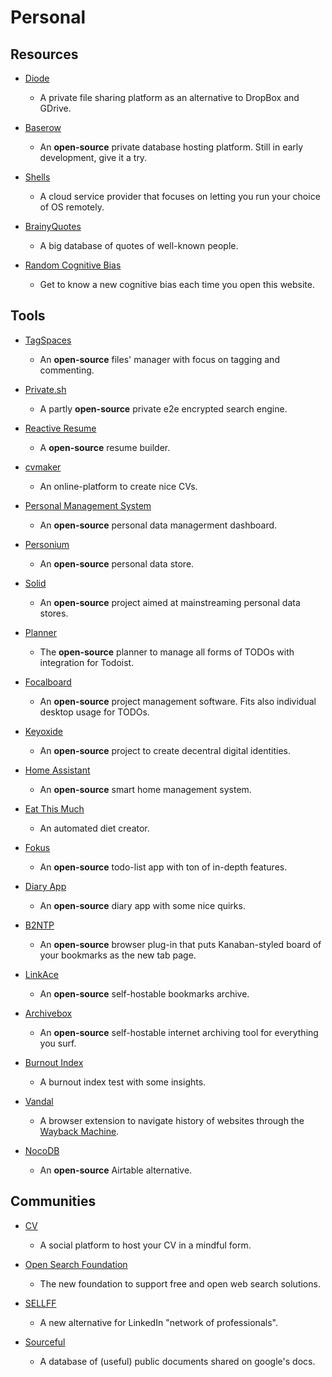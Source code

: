 # Personal

## Resources

* [Diode](https://diode.io)
  
  * A private file sharing platform as an alternative to DropBox and GDrive.

* [Baserow](https://baserow.io)
  
  * An **open-source** private database hosting platform. Still in early development, give it a try.

* [Shells](https://www.shells.com)
  
  * A cloud service provider that focuses on letting you run your choice of OS remotely.

* [BrainyQuotes](https://www.brainyquote.com)
  
  * A big database of quotes of well-known people. 

* [Random Cognitive Bias](https://benwiederhake.github.io/randombias)
  
  * Get to know a new cognitive bias each time you open this website.

## Tools

* [TagSpaces](https://www.tagspaces.org)
  
  * An **open-source** files' manager with focus on tagging and commenting.

* [Private.sh](https://private.sh)
  
  * A partly **open-source** private e2e encrypted search engine.

* [Reactive Resume](https://rx-resume.web.app)
  
  * A **open-source** resume builder.

* [cvmaker](https://cvmkr.com)
  
  * An online-platform to create nice CVs.

* [Personal Management System](https://github.com/Volmarg/personal-management-system)
  
  * An **open-source** personal data managerment dashboard.
- [Personium](https://personium.io)
  
  - An **open-source** personal data store.

- [Solid](https://solidproject.org)
  
  - An **open-source** project aimed at mainstreaming personal data stores.

- [Planner](https://github.com/alainm23/planner)
  
  - The **open-source** planner to manage all forms of TODOs with integration for Todoist.

- [Focalboard](https://www.focalboard.com)
  
  - An **open-source** project management software. Fits also individual desktop usage for TODOs.

- [Keyoxide](https://keyoxide.org)
  
  - An **open-source** project to create decentral digital identities.

- [Home Assistant](https://www.home-assistant.io)
  
  - An **open-source** smart home management system.

- [Eat This Much](https://www.eatthismuch.com)
  
  - An automated diet creator.

- [Fokus](https://fokus-website.netlify.app)
  
  - An **open-source** todo-list app with ton of in-depth features.

- [Diary App](https://github.com/theArjun/diary-app)
  
  - An **open-source** diary app with some nice quirks.

- [B2NTP](https://github.com/d3ward/b2ntp)
  
  - An **open-source** browser plug-in that puts Kanaban-styled board of your bookmarks as the new tab page.

- [LinkAce](https://www.linkace.org)
  
  - An **open-source** self-hostable bookmarks archive.

- [Archivebox](https://archivebox.io)
  
  - An **open-source** self-hostable internet archiving tool for everything you surf.

- [Burnout Index](https://burnoutindex.yerbo.co)
  
  - A burnout index test with some insights.

- [Vandal](https://vegetableman.github.io/vandal)
  
  - A browser extension to navigate history of websites through the [Wayback Machine](https://web.archive.org).

- [NocoDB](https://www.nocodb.com)
  
  - An **open-source** Airtable alternative.

## Communities

* [CV](https://read.cv)
  
  * A social platform to host your CV in a mindful form.

* [Open Search Foundation](https://opensearchfoundation.org)
  
  * The new foundation to support free and open web search solutions.

* [SELLFF](https://sellff.com)
  
  * A new alternative for LinkedIn "network of professionals".

* [Sourceful](https://sourceful.us)
  
  * A database of (useful) public documents shared on google's docs.
